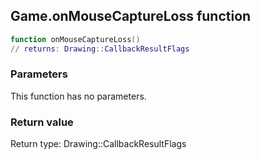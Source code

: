 ## Game.onMouseCaptureLoss function


```lua
function onMouseCaptureLoss()
// returns: Drawing::CallbackResultFlags
```


### Parameters

This function has no parameters.

### Return value

Return type: Drawing::CallbackResultFlags

